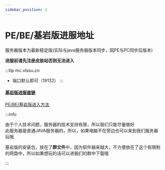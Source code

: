 ```yaml
---
sidebar_position: 2
---
```


# PE/BE/基岩版进服地址

服务器版本为最新稳定版(实际与java服务器版本同步，因PE与PC同步后版本)

**进服前请先注册皮肤站否则无法进入**

:::tip mc.vlssu.cn
- 端口默认即可（19132）
:::

#### [基岩版进服直链](minecraft://?addExternalServer=Vlssu%20Server%7Cmc.vlssu.cn:19132)

[PE/BE/基岩版进入方法](../tutorials/configuring-client/pe.md)

:::info

由于个人技术问题，服务器的技术支持有限，所以我们只能尽量做好\
此服务器是直通JAVA服务器的，所以，如果电脑不在旁边也可以来到我们服务器玩哦

基岩版的安装包，放在了**群文件**中，因为软件越来越大，不方便放在了这个有限制的网盘中，所以如果想玩的话可以进我们的群中下载哦

:::